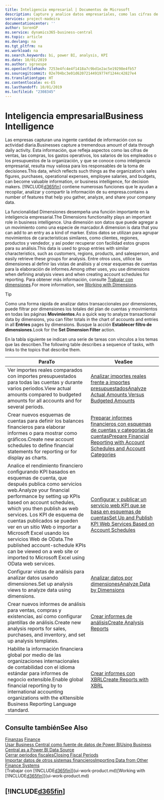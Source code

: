 ```yaml
---
title: Inteligencia empresarial | Documentos de Microsoft
description: Capture y analice datos empresariales, como las cifras de ventas, las compras, los gastos operativos, los salarios de los empleados y los presupuestos, que resultan muy valiosos para la inteligencia artificial o la toma de decisiones.
services: project-madeira
documentationcenter: ''
author: SorenGP
ms.service: dynamics365-business-central
ms.topic: article
ms.devlang: na
ms.tgt_pltfrm: na
ms.workload: na
ms.search.keywords: bi, power BI, analysis, KPI
ms.date: 10/01/2019
ms.author: sgroespe
ms.openlocfilehash: 7253e4fc4e4f1418a7c9bd1e2ac5e19298e4fb57
ms.sourcegitcommit: 02e704bc3e01d62072144919774f1244c42827e4
ms.translationtype: HT
ms.contentlocale: es-ES
ms.lasthandoff: 10/01/2019
ms.locfileid: "2308345"
---
```

# <a name="business-intelligence"></a><span data-ttu-id="79be6-103">Inteligencia empresarial</span><span class="sxs-lookup"><span data-stu-id="79be6-103">Business Intelligence</span></span>
<span data-ttu-id="79be6-104">Las empresas capturan una ingente cantidad de información con su actividad diaria.</span><span class="sxs-lookup"><span data-stu-id="79be6-104">Businesses capture a tremendous amount of data through daily activity.</span></span> <span data-ttu-id="79be6-105">Esta información, que refleja aspectos como las cifras de ventas, las compras, los gastos operativos, los salarios de los empleados o los presupuestos de la organización, y que se conoce como inteligencia empresarial, resulta muy valiosa para los responsables de la toma de decisiones.</span><span class="sxs-lookup"><span data-stu-id="79be6-105">This data, which reflects such things as the organization's sales figures, purchases, operational expenses, employee salaries, and budgets, can become valuable information, or business intelligence, for decision makers.</span></span> [!INCLUDE[d365fin](includes/d365fin_md.md)] <span data-ttu-id="79be6-106">contiene numerosas funciones que le ayudan a recopilar, analizar y compartir la información de su empresa.</span><span class="sxs-lookup"><span data-stu-id="79be6-106">contains a number of features that help you gather, analyze, and share your company data.</span></span>

<span data-ttu-id="79be6-107">La funcionalidad Dimensiones desempeña una función importante en la inteligencia empresarial.</span><span class="sxs-lookup"><span data-stu-id="79be6-107">The Dimensions functionality plays an important role in business intelligence.</span></span> <span data-ttu-id="79be6-108">Una dimensión son datos que puede agregar a un movimiento como una especie de marcador.</span><span class="sxs-lookup"><span data-stu-id="79be6-108">A dimension is data that you can add to an entry as a kind of marker.</span></span> <span data-ttu-id="79be6-109">Estos datos se utilizan para agrupar movimientos de características similares, como clientes, regiones, productos y vendedor, y así poder recuperar con facilidad estos grupos para su análisis.</span><span class="sxs-lookup"><span data-stu-id="79be6-109">This data is used to group entries with similar characteristics, such as customers, regions, products, and salesperson, and easily retrieve these groups for analysis.</span></span> <span data-ttu-id="79be6-110">Entre otros usos, utilice las dimensiones al definir las vistas de análisis y al crear esquemas de cuentas para la elaboración de informes.</span><span class="sxs-lookup"><span data-stu-id="79be6-110">Among other uses, you use dimensions  when defining analysis views and when creating account schedules for reporting.</span></span> <span data-ttu-id="79be6-111">Para obtener más información, consulte [Trabajar con dimensiones](finance-dimensions.md).</span><span class="sxs-lookup"><span data-stu-id="79be6-111">For more information, see [Working with Dimensions](finance-dimensions.md).</span></span>

> [!TIP]
> <span data-ttu-id="79be6-112">Como una forma rápida de analizar datos transaccionales por dimensiones, puede filtrar por dimensiones los totales del plan de cuentas y movimientos en todas las páginas **Movimientos**.</span><span class="sxs-lookup"><span data-stu-id="79be6-112">As a quick way to analyze transactional data by dimensions, you can filter totals in the chart of accounts and entries in all **Entries** pages by dimensions.</span></span> <span data-ttu-id="79be6-113">Busque la acción **Establecer filtro de dimensiones**.</span><span class="sxs-lookup"><span data-stu-id="79be6-113">Look for the **Set Dimension Filter** action.</span></span>  

<span data-ttu-id="79be6-114">En la tabla siguiente se indican una serie de tareas con vínculos a los temas que las describen.</span><span class="sxs-lookup"><span data-stu-id="79be6-114">The following table describes a sequence of tasks, with links to the topics that describe them.</span></span>  

| <span data-ttu-id="79be6-115">Para</span><span class="sxs-lookup"><span data-stu-id="79be6-115">To</span></span> | <span data-ttu-id="79be6-116">Vea</span><span class="sxs-lookup"><span data-stu-id="79be6-116">See</span></span> |
| --- | --- |
|<span data-ttu-id="79be6-117">Ver importes reales comparados con importes presupuestados para todas las cuentas y durante varios periodos.</span><span class="sxs-lookup"><span data-stu-id="79be6-117">View actual amounts compared to budgeted amounts for all accounts and for several periods.</span></span>|[<span data-ttu-id="79be6-118">Analizar importes reales frente a importes presupuestados</span><span class="sxs-lookup"><span data-stu-id="79be6-118">Analyze Actual Amounts Versus Budgeted Amounts</span></span>](bi-how-analyze-actual-versus-budget.md)|
|<span data-ttu-id="79be6-119">Crear nuevos esquemas de cuentas para definir los balances financieros para elaborar informes o para mostrar como gráficos.</span><span class="sxs-lookup"><span data-stu-id="79be6-119">Create new account schedules to define financial statements for reporting or for display as charts.</span></span>|[<span data-ttu-id="79be6-120">Preparar informes financieros con esquemas de cuentas y categorías de cuentas</span><span class="sxs-lookup"><span data-stu-id="79be6-120">Prepare Financial Reporting with Account Schedules and Account Categories</span></span>](bi-how-work-account-schedule.md)|
|<span data-ttu-id="79be6-121">Analice el rendimiento financiero configurando KPI basados en esquemas de cuenta, que después publica como servicios web.</span><span class="sxs-lookup"><span data-stu-id="79be6-121">Analyze your financial performance by setting up KPIs based on account schedules, which you then publish as web services.</span></span> <span data-ttu-id="79be6-122">Los KPI de esquema de cuentas publicados se pueden ver en un sitio Web o importar a Microsoft Excel usando los servicios Web de OData.</span><span class="sxs-lookup"><span data-stu-id="79be6-122">The published account-schedule KPIs can be viewed on a web site or imported to Microsoft Excel using OData web services.</span></span>|[<span data-ttu-id="79be6-123">Configurar y publicar un servicio web KPI que se basa en esquemas de cuentas</span><span class="sxs-lookup"><span data-stu-id="79be6-123">Set Up and Publish KPI Web Services Based on Account Schedules</span></span>](bi-how-to-set-up-and-publish-kpi-web-services-based-on-account-schedules.md)|
|<span data-ttu-id="79be6-124">Configurar vistas de análisis para analizar datos usando dimensiones.</span><span class="sxs-lookup"><span data-stu-id="79be6-124">Set up analysis views to analyze data using dimensions.</span></span>|[<span data-ttu-id="79be6-125">Analizar datos por dimensiones</span><span class="sxs-lookup"><span data-stu-id="79be6-125">Analyze Data by Dimensions</span></span>](bi-how-analyze-data-dimension.md)|
|<span data-ttu-id="79be6-126">Crear nuevos informes de análisis para ventas, compras y existencias, así como configurar plantillas de análisis.</span><span class="sxs-lookup"><span data-stu-id="79be6-126">Create new analysis reports for sales, purchases, and inventory, and set up analysis templates.</span></span>|[<span data-ttu-id="79be6-127">Crear informes de análisis</span><span class="sxs-lookup"><span data-stu-id="79be6-127">Create Analysis Reports</span></span>](bi-how-create-analysis-views-reports.md)|
|<span data-ttu-id="79be6-128">Habilite la información financiera global por medio de las organizaciones internacionales de contabilidad con el idioma estándar para informes de negocio extensible.</span><span class="sxs-lookup"><span data-stu-id="79be6-128">Enable global financial reporting by to international accounting organizations with the eXtensible Business Reporting Language standard.</span></span>|[<span data-ttu-id="79be6-129">Crear informes con XBRL</span><span class="sxs-lookup"><span data-stu-id="79be6-129">Create Reports with XBRL</span></span>](bi-create-reports-with-xbrl.md)|

## <a name="see-also"></a><span data-ttu-id="79be6-130">Consulte también</span><span class="sxs-lookup"><span data-stu-id="79be6-130">See Also</span></span>
<span data-ttu-id="79be6-131">[Finanzas](finance.md)  </span><span class="sxs-lookup"><span data-stu-id="79be6-131">[Finance](finance.md)  </span></span>  
[<span data-ttu-id="79be6-132">Usar Business Central como fuente de datos de Power BI</span><span class="sxs-lookup"><span data-stu-id="79be6-132">Using Business Central as a Power BI Data Source</span></span>](across-how-use-financials-data-source-powerbi.md)  
[<span data-ttu-id="79be6-133">Cerrar periodos fiscales</span><span class="sxs-lookup"><span data-stu-id="79be6-133">Closing Fiscal Periods</span></span>](year-close-years-periods.md)  
[<span data-ttu-id="79be6-134">Importar datos de otros sistemas financieros</span><span class="sxs-lookup"><span data-stu-id="79be6-134">Importing Data from Other Finance Systems</span></span>](across-import-data-configuration-packages.md)  
<span data-ttu-id="79be6-135">[Trabajar con [!INCLUDE[d365fin](includes/d365fin_md.md)]](ui-work-product.md)</span><span class="sxs-lookup"><span data-stu-id="79be6-135">[Working with [!INCLUDE[d365fin](includes/d365fin_md.md)]](ui-work-product.md)</span></span>

## [!INCLUDE[d365fin](includes/free_trial_md.md)]  
